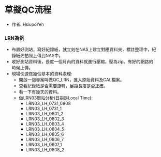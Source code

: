 # 草擬QC流程
+ 作者: HsiupoYeh

### LRN為例
+ 布置好測站，寫好紀錄紙，就立刻在NAS上建立對應資料夾，標註整理中，紀錄紙先拍照上傳到NAS中。
+ 收好測站資料後，長度一個月內的資料就進行壓縮，壓為zip。有好的網路的時候上傳。
+ 現場快速做幾個基本的資料處理:
  + 開啟一個專案叫做QC_LRN，匯入原始資料及CAL檔案。
  + 查看紀錄紙是否需要旋轉，展距長度是否正確。
  + 看一下有幾天的資料。
  + 做LRN03單站分析(日期是Local Time):
    + LRN03_LH_0731_0808
    + LRN03_LH_0731_1
    + LRN03_LH_0801_2
    + LRN03_LH_0802_3
    + LRN03_LH_0803_4
    + LRN03_LH_0804_5
    + LRN03_LH_0805_6
    + LRN03_LH_0806_7
    + LRN03_LH_0807_1
    + LRN03_LH_0808_2
